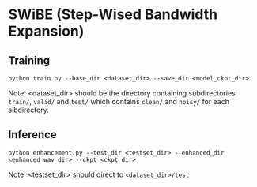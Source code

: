 # SWiBE (Step-Wised Bandwidth Expansion)

## Training
```
python train.py --base_dir <dataset_dir> --save_dir <model_ckpt_dir>
```
Note: <dataset_dir> should be the directory containing subdirectories `train/`, `valid/` and `test/` which contains `clean/` and `noisy/` for each sibdirectory.

## Inference
```
python enhancement.py --test_dir <testset_dir> --enhanced_dir <enhanced_wav_dir> --ckpt <ckpt_dir>
```
Note: <testset_dir> should direct to `<dataset_dir>/test`